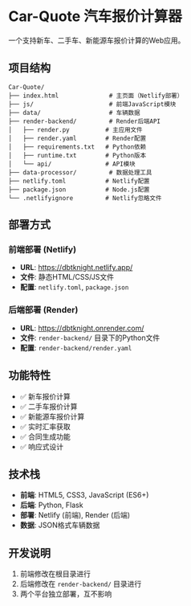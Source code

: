 # Car-Quote 汽车报价计算器

一个支持新车、二手车、新能源车报价计算的Web应用。

## 项目结构

```
Car-Quote/
├── index.html              # 主页面（Netlify部署）
├── js/                     # 前端JavaScript模块
├── data/                   # 车辆数据
├── render-backend/         # Render后端API
│   ├── render.py          # 主应用文件
│   ├── render.yaml        # Render配置
│   ├── requirements.txt   # Python依赖
│   ├── runtime.txt        # Python版本
│   └── api/               # API模块
├── data-processor/         # 数据处理工具
├── netlify.toml           # Netlify配置
├── package.json           # Node.js配置
└── .netlifyignore         # Netlify忽略文件
```

## 部署方式

### 前端部署 (Netlify)
- **URL**: https://dbtknight.netlify.app/
- **文件**: 静态HTML/CSS/JS文件
- **配置**: `netlify.toml`, `package.json`

### 后端部署 (Render)
- **URL**: https://dbtknight.onrender.com/
- **文件**: `render-backend/` 目录下的Python文件
- **配置**: `render-backend/render.yaml`

## 功能特性

- ✅ 新车报价计算
- ✅ 二手车报价计算  
- ✅ 新能源车报价计算
- ✅ 实时汇率获取
- ✅ 合同生成功能
- ✅ 响应式设计

## 技术栈

- **前端**: HTML5, CSS3, JavaScript (ES6+)
- **后端**: Python, Flask
- **部署**: Netlify (前端), Render (后端)
- **数据**: JSON格式车辆数据

## 开发说明

1. 前端修改在根目录进行
2. 后端修改在 `render-backend/` 目录进行
3. 两个平台独立部署，互不影响 